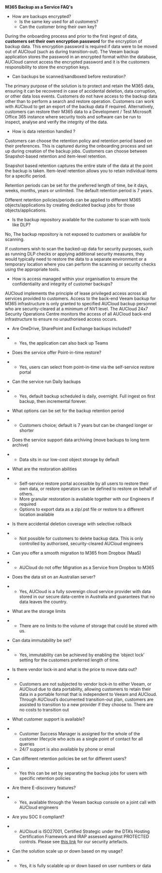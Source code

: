 **M365 Backup as a Service FAQ's**



- How are backups encrypted? 
  - Is the same key used for all customers?
  - Can the customer bring their own key?

During the onboarding process and prior to the first ingest of data, **customers set their own encryption password** for the encryption of backup data. This encryption password is required if data were to be moved out of AUCloud (such as during transition-out). The Veeam backup application stores the password in an encrypted format within the database, AUCloud cannot access the encrypted password and it is the customers responsibility to store the encryption keys.

- Can backups be scanned/sandboxed before restoration?

The primary purpose of the solution is to protect and retain the M365 data, ensuring it can be recovered in case of accidental deletion, data corruption, or other data loss events. Customers do not have access to the backup data other than to perform a search and restore operation. Customers can work with AUCloud to get an export of the backup data if required. Alternatively, customers can restore their M365 data to a Development / Test Microsoft Office 365 instance where security tools and software can be run to inspect, analyse and verify the integrity of the data.  

- How is data retention handled ?

Customers can choose the retention policy and retention period based on their preferences. This is captured during the onboarding process and set up during creation of the backup jobs. Customers can choose between Snapshot-based retention and item-level retention.

Snapshot based retention captures the entire state of the data at the point the backup is taken. Item-level retention allows you to retain individual items for a specific period.

Retention periods can be set for the preferred length of time, be it days, weeks, months, years or unlimited. The default retention period is 7 years.

Different retention policies/periods can be applied to different M365 objects/applications by creating dedicated backup jobs for those objects/applications. 

- Is the backup repository available for the customer to scan with tools like     DLP?

No, The backup repository is not exposed to customers or available for scanning.

If customers wish to scan the backed-up data for security purposes, such as running DLP checks or applying additional security measures, they would typically need to restore the data to a separate environment or a temporary location where you can perform the scanning or security checks using the appropriate tools.

- How is access managed within your organisation to ensure the confidentiality     and integrity of customer backups?

AUCloud implements the principle of lease privileged access across all services provided to customers. Access to the back-end Veeam backup for M365 infrastructure is only granted to specified AUCloud backup personnel who are security-cleared at a minimum of NV1 level. The AUCloud 24x7 Security Operations Centre monitors the access of all AUCloud back-end infrastructure to ensure no unauthorised access occurs. 

- Are OneDrive, SharePoint and Exchange backups included?

- - Yes, the application can also back up Teams

- Does the service offer Point-in-time restore?

- - Yes, users can select from point-in-time via the self-service restore portal

- Can the service run Daily backups

- - Yes, default backup scheduled is daily, overnight. Full ingest on first backup, then incremental forever.

- What options can be set for the backup retention period

- - Customers choice; default is 7 years but can be changed longer or shorter

- Does the service support data archiving (move backups to long term archive)

- - Data sits in our low-cost object storage by default

- What are the restoration abilities

- - Self-service restore portal accessible by all users to restore their own data, or restore operators can be defined to restore on behalf of others.
  - More granular restoration is available together with our Engineers if required
  - Options to export data as a zip/.pst file or restore to a different location available

- Is there accidental deletion coverage with selective rollback

- - Not possible for customers to delete backup data. This is only controlled by authorised, security-cleared AUCloud engineers

- Can you offer a smooth migration to M365 from Dropbox (MaaS)

- - AUCloud do not offer Migration as a Service from Dropbox to M365

- Does the data sit on an Australian server?

- - Yes, AUCloud is a fully sovereign cloud service provider with data stored in our secure data-centre in Australia and guarantees that no data leaves the country.

- What are the storage limits

- - There are no limits to the volume of storage that could be stored with us.

- Can data immutability be set?

- - Yes, immutability can be achieved by enabling the ‘object lock’ setting for the customers preferred length of time.

- Is there vendor lock-in and what is the price to move data out?

- - Customers are not subjected to vendor lock-in to either Veeam, or AUCloud due to data portability, allowing customers to retain their data in a portable format that is independent to Veeam and AUCloud. Through AUCloud’s documented transition-out plan, customers are assisted to transition to a new provider if they choose to. There are no costs to transition out

- What customer support is available?

- - Customer Success Manager is assigned for the whole of the customer lifecycle who acts as a single point of contact for all queries
  - 24/7 support is also available by phone or email

- Can different retention policies be set for different users?

- - Yes this can be set by separating the backup jobs for users with specific retention policies

- Are there E-discovery features?

- - Yes, available through the Veeam backup console on a joint call with AUCloud engineers

- Are you SOC II compliant?

- - AUCloud is ISO27001, Certified Strategic under the DTA’s Hosting Certification Framework and IRAP assessed against PROTECTED controls. Please see [this link](https://docs.australiacloud.com.au/latest/Platform_Overview/Security/security_and_governance/) for our security artefacts.

- Can the solution scale up or down based on my usage?

- - Yes, it is fully scalable up or down based on user numbers or data
